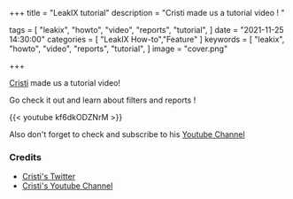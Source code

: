 +++
title = "LeakIX tutorial"
description = "Cristi made us a tutorial video ! "

tags = [
"leakix",
"howto",
"video",
"reports",
"tutorial",
]
date = "2021-11-25 14:30:00"
categories = [
"LeakIX How-to","Feature"
]
keywords = [
"leakix",
"howto",
"video",
"reports",
"tutorial",
]
image = "cover.png"

+++

[Cristi](https://twitter.com/cristiVlad25) made us a tutorial video! 

Go check it out and learn about filters and reports ! 

{{< youtube kf6dkODZNrM >}}

<!--more-->

Also don't forget to check and subscribe to his [Youtube Channel](https://www.youtube.com/channel/UCXXXoi68Hv6caNLWfw7j8MQ) 

### Credits

- [Cristi's Twitter](https://twitter.com/CristiVlad25) 
- [Cristi's Youtube Channel](https://www.youtube.com/channel/UCXXXoi68Hv6caNLWfw7j8MQ)


